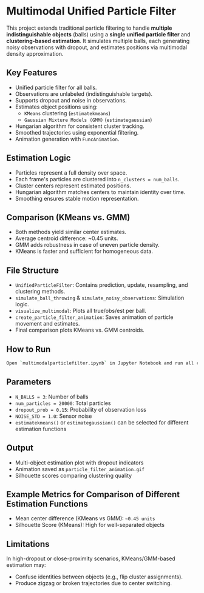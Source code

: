 # Multimodal Unified Particle Filter

This project extends traditional particle filtering to handle **multiple indistinguishable objects** (balls) using a **single unified particle filter** and **clustering-based estimation**. It simulates multiple balls, each generating noisy observations with dropout, and estimates positions via multimodal density approximation.

## Key Features

- Unified particle filter for all balls.
- Observations are unlabeled (indistinguishable targets).
- Supports dropout and noise in observations.
- Estimates object positions using:
  - `KMeans` clustering (`estimatekmeans`)
  - `Gaussian Mixture Models (GMM)` (`estimategaussian`)
- Hungarian algorithm for consistent cluster tracking.
- Smoothed trajectories using exponential filtering.
- Animation generation with `FuncAnimation`.

## Estimation Logic

- Particles represent a full density over space.
- Each frame's particles are clustered into `n_clusters = num_balls`.
- Cluster centers represent estimated positions.
- Hungarian algorithm matches centers to maintain identity over time.
- Smoothing ensures stable motion representation.

## Comparison (KMeans vs. GMM)

- Both methods yield similar center estimates.
- Average centroid difference: ~0.45 units.
- GMM adds robustness in case of uneven particle density.
- KMeans is faster and sufficient for homogeneous data.

##  File Structure

- `UnifiedParticleFilter`: Contains prediction, update, resampling, and clustering methods.
- `simulate_ball_throwing` & `simulate_noisy_observations`: Simulation logic.
- `visualize_multimodal`: Plots all true/obs/est per ball.
- `create_particle_filter_animation`: Saves animation of particle movement and estimates.
- Final comparison plots KMeans vs. GMM centroids.

##  How to Run

```bash
Open `multimodalparticlefilter.ipynb` in Jupyter Notebook and run all cells.
```

## Parameters

- `N_BALLS = 3`: Number of balls
- `num_particles = 20000`: Total particles
- `dropout_prob = 0.15`: Probability of observation loss
- `NOISE_STD = 1.0`: Sensor noise
- `estimatekmeans()` or `estimategaussian()` can be selected for different estimation functions

## Output

- Multi-object estimation plot with dropout indicators
- Animation saved as `particle_filter_animation.gif`
- Silhouette scores comparing clustering quality

##  Example Metrics for Comparison of Different Estimation Functions

- Mean center difference (KMeans vs GMM): `~0.45 units`
- Silhouette Score (KMeans): High for well-separated objects

##  Limitations

In high-dropout or close-proximity scenarios, KMeans/GMM-based estimation may:
- Confuse identities between objects (e.g., flip cluster assignments).
- Produce zigzag or broken trajectories due to center switching.

